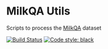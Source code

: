 # MilkQA Utils
Scripts to process the [MilkQA](http://nilc.icmc.usp.br/nilc/index.php/milkqa/) dataset

[![Build Status](https://travis-ci.org/capivara-ai/milkqa-utils.svg?branch=master)](https://travis-ci.org/capivara-ai/milkqa-utils)
[![Code style: black](https://img.shields.io/badge/code%20style-black-000000.svg)](https://github.com/psf/black)